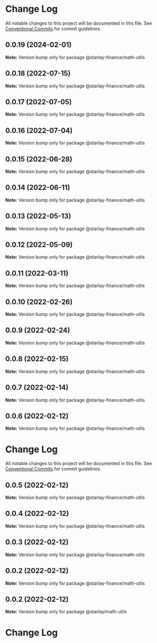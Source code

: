 # Change Log

All notable changes to this project will be documented in this file.
See [Conventional Commits](https://conventionalcommits.org) for commit guidelines.

## 0.0.19 (2024-02-01)

**Note:** Version bump only for package @starlay-finance/math-utils





## 0.0.18 (2022-07-15)

**Note:** Version bump only for package @starlay-finance/math-utils





## 0.0.17 (2022-07-05)

**Note:** Version bump only for package @starlay-finance/math-utils





## 0.0.16 (2022-07-04)

**Note:** Version bump only for package @starlay-finance/math-utils





## 0.0.15 (2022-06-28)

**Note:** Version bump only for package @starlay-finance/math-utils





## 0.0.14 (2022-06-11)

**Note:** Version bump only for package @starlay-finance/math-utils





## 0.0.13 (2022-05-13)

**Note:** Version bump only for package @starlay-finance/math-utils





## 0.0.12 (2022-05-09)

**Note:** Version bump only for package @starlay-finance/math-utils





## 0.0.11 (2022-03-11)

**Note:** Version bump only for package @starlay-finance/math-utils





## 0.0.10 (2022-02-26)

**Note:** Version bump only for package @starlay-finance/math-utils





## 0.0.9 (2022-02-24)

**Note:** Version bump only for package @starlay-finance/math-utils





## 0.0.8 (2022-02-15)

**Note:** Version bump only for package @starlay-finance/math-utils





## 0.0.7 (2022-02-14)

**Note:** Version bump only for package @starlay-finance/math-utils





## 0.0.6 (2022-02-12)

**Note:** Version bump only for package @starlay-finance/math-utils





# Change Log

All notable changes to this project will be documented in this file. See
[Conventional Commits](https://conventionalcommits.org) for commit guidelines.

## 0.0.5 (2022-02-12)

**Note:** Version bump only for package @starlay-finance/math-utils

## 0.0.4 (2022-02-12)

**Note:** Version bump only for package @starlay-finance/math-utils

## 0.0.3 (2022-02-12)

**Note:** Version bump only for package @starlay-finance/math-utils

## 0.0.2 (2022-02-12)

**Note:** Version bump only for package @starlay-finance/math-utils

## 0.0.2 (2022-02-12)

**Note:** Version bump only for package @starlay/math-utils

# Change Log
